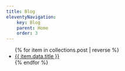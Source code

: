 ```yaml
---
title: Blog
eleventyNavigation:
    key: Blog
    parent: Home
    order: 3
---
```

<ul>
{% for item in collections.post | reverse %}
<li><a href="{{ item.url }}">{{ item.data.title }}</a></li>
{% endfor %}
</ul>